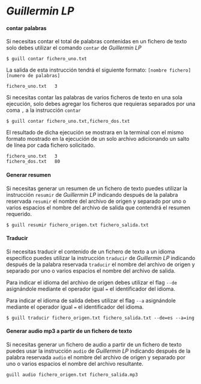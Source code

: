 # _Guillermin LP_
#### contar palabras

Si necesitas contar el total de palabras contenidas en un fichero de texto solo debes utilizar el comando `contar` de _Guillermin LP_

```shell
$ guill contar fichero_uno.txt
```

La salida de esta instrucción tendrá el siguiente formato:
`[nombre fichero] [numero de palabras]`

```Shell
fichero_uno.txt   3
```

Si necesitas contar las palabras de varios ficheros de texto en una sola ejecución, solo debes agregar los ficheros que requieras separados por una coma `,` a la instrucción `contar`

```shell
$ guill contar fichero_uno.txt,fichero_dos.txt
```

El resultado de dicha ejecución se mostrara en la terminal con el mismo formato mostrado en la ejecución de un solo archivo adicionando un salto de línea por cada fichero solicitado.

```shell
fichero_uno.txt   3
fichero_dos.txt   80
```

#### Generar resumen

Si necesitas generar un resumen de un fichero de texto puedes utilizar la instrucción `resumir` de _Guillermin LP_ indicando después de la palabra reservada `resumir` el nombre del archivo de origen y separado por uno o varios espacios el nombre del archivo de salida que contendrá el resumen requerido.

```Shell
$ guill resumir fichero_origen.txt fichero_salida.txt
```

#### Traducir

Si necesitas traducir  el contenido de un fichero de texto a un idioma especifico puedes utilizar la instrucción `traducir` de _Guillermin LP_ indicando después de la palabra reservada `traducir` el nombre del archivo de origen y separado por uno o varios espacios el nombre del archivo de salida. 

Para indicar el idioma del archivo de origen debes utilizar el flag `--de` asignándole mediante el operador igual `=` el identificador del idioma. 

Para indicar el idioma de salida debes utilizar el flag `--a` asignándole mediante el operador igual `=` el identificador del idioma.

```shell
$ guill traducir fichero_origen.txt fichero_salida.txt --de=es --a=ing
```

#### Generar audio mp3 a partir de un fichero de texto

Si necesitas generar un fichero de audio a partir de un fichero de texto puedes usar la instrucción `audio` de _Guillermin LP_ indicando después de la palabra reservada `audio` el nombre del archivo de origen y separado por uno o varios espacios el nombre del archivo resultante.

```Shell
guill audio fichero_origen.txt fichero_salida.mp3
```